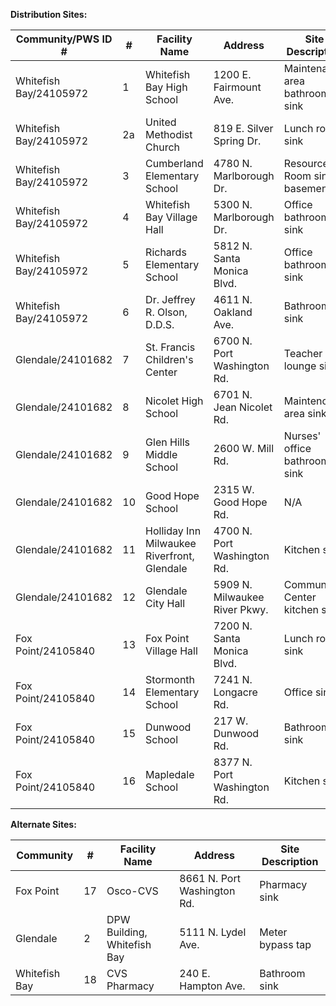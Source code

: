 **Distribution Sites:**

|Community/PWS ID #|# |Facility Name|Address|Site Description|
|------------------|--|-------------|-------|----------------|
|Whitefish Bay/24105972|1|Whitefish Bay High School|1200 E. Fairmount Ave.|Maintenance area bathroom sink|
|Whitefish Bay/24105972|2a|United Methodist Church|819 E. Silver Spring Dr.|Lunch room sink|
|Whitefish Bay/24105972|3|Cumberland Elementary School|4780 N. Marlborough Dr.|Resource Room sink, basement|
|Whitefish Bay/24105972|4|Whitefish Bay Village Hall|5300 N. Marlborough Dr.|Office bathroom sink|
|Whitefish Bay/24105972|5|Richards Elementary School|5812 N. Santa Monica Blvd.|Office bathroom sink|
|Whitefish Bay/24105972|6|Dr. Jeffrey R. Olson, D.D.S.|4611 N. Oakland Ave.|Bathroom sink|
|Glendale/24101682|7|St. Francis Children's Center|6700 N. Port Washington Rd.|Teacher lounge sink|
|Glendale/24101682|8|Nicolet High School|6701 N. Jean Nicolet Rd.|Maintence area sink|
|Glendale/24101682|9|Glen Hills Middle School|2600 W. Mill Rd.|Nurses' office bathroom sink|
|Glendale/24101682|10|Good Hope School|2315 W. Good Hope Rd.|N/A|
|Glendale/24101682|11|Holliday Inn Milwaukee Riverfront, Glendale|4700 N. Port Washington Rd.|Kitchen sink|
|Glendale/24101682|12|Glendale City Hall|5909 N. Milwaukee River Pkwy.|Community Center kitchen sink|
|Fox Point/24105840|13|Fox Point Village Hall|7200 N. Santa Monica Blvd.|Lunch room sink|
|Fox Point/24105840|14|Stormonth Elementary School|7241 N. Longacre Rd.|Office sink|
|Fox Point/24105840|15|Dunwood School|217 W. Dunwood Rd.|Bathroom sink|
|Fox Point/24105840|16|Mapledale School|8377 N. Port Washington Rd.|Kitchen sink|

**Alternate Sites:**

|Community|#|Facility Name|Address|Site Description|
|---------|-|-------------|-------|----------------|
|Fox Point|17|Osco-CVS|8661 N. Port Washington Rd.|Pharmacy sink|
|Glendale|2|DPW Building, Whitefish Bay|5111 N. Lydel Ave.|Meter bypass tap|
|Whitefish Bay|18|CVS Pharmacy|240 E. Hampton Ave.|Bathroom sink|